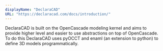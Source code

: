 ```yaml
---
displayName: "DeclaraCAD"
URL: "https://declaracad.com/docs/introduction/"
---
```


DeclaraCAD is built on the OpenCascade modeling kernel and aims to provide higher level and easier to use abstractions on top of OpenCascade. To do this DeclaraCAD uses pyOCCT and enaml (an extension to python) to define 3D models programmatically.